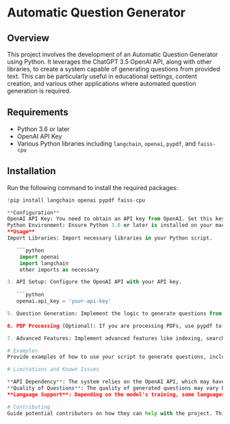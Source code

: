 # Automatic Question Generator

## Overview
This project involves the development of an Automatic Question Generator using Python. 
It leverages the ChatGPT 3.5 OpenAI API, along with other libraries, to create a system capable of generating questions from provided text. 
This can be particularly useful in educational settings, content creation, and various other applications where automated question generation is required.

## Requirements
- Python 3.6 or later
- OpenAI API Key
- Various Python libraries including `langchain`, `openai`, `pypdf`, and `faiss-cpu`

## Installation
Run the following command to install the required packages:

```python
!pip install langchain openai pypdf faiss-cpu

**Configuration**
OpenAI API Key: You need to obtain an API key from OpenAI. Set this key in your environment variables or within your application to authenticate your requests.
Python Environment: Ensure Python 3.6 or later is installed on your machine. It's recommended to use a virtual environment.
**Usage**
Import Libraries: Import necessary libraries in your Python script.

   ```python
    import openai
    import langchain
    other imports as necessary

3. API Setup: Configure the OpenAI API with your API key.
   
   ```python
   openai.api_key = 'your-api-key'

5. Question Generation: Implement the logic to generate questions from the text. You can use langchain and OpenAI's GPT-3.5 model for this purpose.

6. PDF Processing (Optional): If you are processing PDFs, use pypdf to extract text.

7. Advanced Features: Implement advanced features like indexing, searching, or similarity checks using faiss-cpu if needed.

# Examples
Provide examples of how to use your script to generate questions, including how to input text and interpret the output.

# Limitations and Known Issues

**API Dependency**: The system relies on the OpenAI API, which may have usage limits or costs associated with it.
**Quality of Questions**: The quality of generated questions may vary based on the input text and the model's current capabilities.
**Language Support**: Depending on the model's training, some languages might be better supported than others.

# Contributing
Guide potential contributors on how they can help with the project. This could include instructions for forking the repository, making changes, and submitting pull requests.
